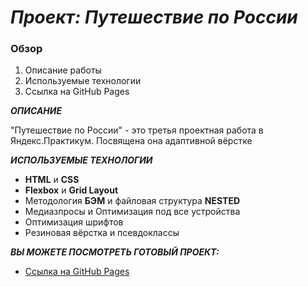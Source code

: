 # **_Проект: Путешествие по России_**

### **Обзор**
1. Описание работы
2. Используемые технологии
3. Ссылка на GitHub Pages

**_ОПИСАНИЕ_**

"Путешествие по России" - это третья проектная работа в Яндекс.Практикум.
Посвящена она адаптивной вёрстке

**_ИСПОЛЬЗУЕМЫЕ ТЕХНОЛОГИИ_**

* **HTML** и **CSS**
* **Flexbox** и **Grid Layout**
* Методология **БЭМ** и файловая структура **NESTED**
* Медиазпросы и Оптимизация под все устройства
* Оптимизация шрифтов
* Резиновая вёрстка и псевдоклассы

**_ВЫ МОЖЕТЕ ПОСМОТРЕТЬ ГОТОВЫЙ ПРОЕКТ:_**

* [Ссылка на GitHub Pages](https://egoryan8.github.io/russian-travel/)


